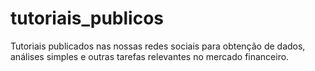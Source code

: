 # tutoriais_publicos
Tutoriais publicados nas nossas redes sociais para obtenção de dados, análises simples e outras tarefas relevantes no mercado financeiro.
